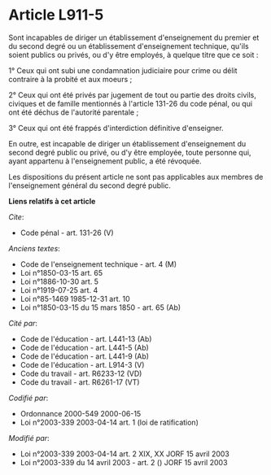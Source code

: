 # Article L911-5

Sont incapables de diriger un établissement d'enseignement du premier et du second degré ou un établissement d'enseignement
technique, qu'ils soient publics ou privés, ou d'y être employés, à quelque titre que ce soit :

1° Ceux qui ont subi une condamnation judiciaire pour crime ou délit contraire à la probité et aux moeurs ;

2° Ceux qui ont été privés par jugement de tout ou partie des droits civils, civiques et de famille mentionnés à l'article
131-26 du code pénal, ou qui ont été déchus de l'autorité parentale ;

3° Ceux qui ont été frappés d'interdiction définitive d'enseigner.

En outre, est incapable de diriger un établissement d'enseignement du second degré public ou privé, ou d'y être employée,
toute personne qui, ayant appartenu à l'enseignement public, a été révoquée.

Les dispositions du présent article ne sont pas applicables aux membres de l'enseignement général du second degré public.

**Liens relatifs à cet article**

_Cite_:

  - Code pénal - art. 131-26 (V)

_Anciens textes_:

  - Code de l'enseignement technique - art. 4 (M)
  - Loi n°1850-03-15 art. 65
  - Loi n°1886-10-30 art. 5
  - Loi n°1919-07-25 art. 4
  - Loi n°85-1469 1985-12-31 art. 10
  - Loi n°1850-03-15 du 15 mars 1850 - art. 65 (Ab)

_Cité par_:

  - Code de l'éducation - art. L441-13 (Ab)
  - Code de l'éducation - art. L441-5 (Ab)
  - Code de l'éducation - art. L441-9 (Ab)
  - Code de l'éducation - art. L914-3 (V)
  - Code du travail - art. R6233-12 (VD)
  - Code du travail - art. R6261-17 (VT)

_Codifié par_:

  - Ordonnance 2000-549 2000-06-15
  - Loi n°2003-339 2003-04-14 art. 1 (loi de ratification)

_Modifié par_:

  - Loi n°2003-339 2003-04-14 art. 2 XIX, XX JORF 15 avril 2003
  - Loi n°2003-339 du 14 avril 2003 - art. 2 () JORF 15 avril 2003
